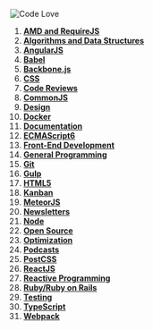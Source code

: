 ![Code Love](http://i.imgur.com/RS2KWU7.png)

1. **[AMD and RequireJS](https://github.com/KleoPetroff/dev-log/blob/master/source/amd-requirejs.md)**
2. **[Algorithms and Data Structures](https://github.com/KleoPetroff/dev-log/blob/master/source/algorithms-data-structures.md)**
3. **[AngularJS](https://github.com/KleoPetroff/dev-log/blob/master/source/angularjs.md)**
4. **[Babel](https://github.com/KleoPetroff/dev-log/blob/master/source/babel.md)**
5. **[Backbone.js](https://github.com/KleoPetroff/dev-log/blob/master/source/backbone.md)**
6. **[CSS](https://github.com/KleoPetroff/dev-log/blob/master/source/css.md)**
7. **[Code Reviews](https://github.com/KleoPetroff/dev-log/blob/master/source/code-reviews.md)**
8. **[CommonJS](https://github.com/KleoPetroff/dev-log/blob/master/source/commonjs.md)**
9. **[Design](https://github.com/KleoPetroff/dev-log/blob/master/source/design.md)**
10. **[Docker](https://github.com/KleoPetroff/dev-log/blob/master/source/docker.md)**
11. **[Documentation](https://github.com/KleoPetroff/dev-log/blob/master/source/documentation.md)**
12. **[ECMAScript6](https://github.com/KleoPetroff/dev-log/blob/master/source/ecmascript6.md)**
13. **[Front-End Development](https://github.com/KleoPetroff/dev-log/blob/master/source/front-end.md)**
14. **[General Programming](https://github.com/KleoPetroff/dev-log/blob/master/source/general.md)**
15. **[Git](https://github.com/KleoPetroff/dev-log/blob/master/source/git.md)**
16. **[Gulp](https://github.com/KleoPetroff/dev-log/blob/master/source/gulp.md)**
17. **[HTML5](https://github.com/KleoPetroff/dev-log/blob/master/source/html5.md)**
18. **[Kanban](https://github.com/KleoPetroff/dev-log/blob/master/source/kanban.md)**
19. **[MeteorJS](https://github.com/KleoPetroff/dev-log/blob/master/source/meteor.md)**
20. **[Newsletters](https://github.com/KleoPetroff/dev-log/blob/master/source/newsletters.md)**
21. **[Node](https://github.com/KleoPetroff/dev-log/blob/master/source/nodejs.md)**
22. **[Open Source](https://github.com/KleoPetroff/dev-log/blob/master/source/open-source.md)**
23. **[Optimization](https://github.com/KleoPetroff/dev-log/blob/master/source/optimization.md)**
24. **[Podcasts](https://github.com/KleoPetroff/dev-log/blob/master/source/podcasts.md)**
25. **[PostCSS](https://github.com/KleoPetroff/dev-log/blob/master/source/postcss.md)**
26. **[ReactJS](https://github.com/KleoPetroff/dev-log/blob/master/source/reactjs.md)**
27. **[Reactive Programming](https://github.com/KleoPetroff/dev-log/blob/master/source/reactive.md)**
28. **[Ruby/Ruby on Rails](https://github.com/KleoPetroff/dev-log/blob/master/source/ruby.md)**
29. **[Testing](https://github.com/KleoPetroff/dev-log/blob/master/source/testing.md)**
30. **[TypeScript](https://github.com/KleoPetroff/dev-log/blob/master/source/typescript.md)**
31. **[Webpack](https://github.com/KleoPetroff/dev-log/blob/master/source/webpack.md)**